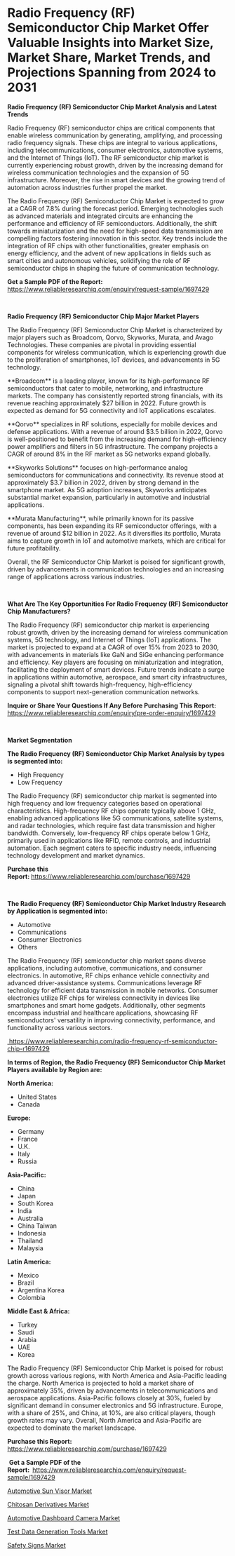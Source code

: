 <p><h1>Radio Frequency (RF) Semiconductor Chip Market Offer Valuable Insights into Market Size, Market Share, Market Trends, and Projections Spanning from 2024 to 2031</h1></p><p><strong>Radio Frequency (RF) Semiconductor Chip Market Analysis and Latest Trends</strong></p>
<p><p>Radio Frequency (RF) semiconductor chips are critical components that enable wireless communication by generating, amplifying, and processing radio frequency signals. These chips are integral to various applications, including telecommunications, consumer electronics, automotive systems, and the Internet of Things (IoT). The RF semiconductor chip market is currently experiencing robust growth, driven by the increasing demand for wireless communication technologies and the expansion of 5G infrastructure. Moreover, the rise in smart devices and the growing trend of automation across industries further propel the market.</p><p>The Radio Frequency (RF) Semiconductor Chip Market is expected to grow at a CAGR of 7.8% during the forecast period. Emerging technologies such as advanced materials and integrated circuits are enhancing the performance and efficiency of RF semiconductors. Additionally, the shift towards miniaturization and the need for high-speed data transmission are compelling factors fostering innovation in this sector. Key trends include the integration of RF chips with other functionalities, greater emphasis on energy efficiency, and the advent of new applications in fields such as smart cities and autonomous vehicles, solidifying the role of RF semiconductor chips in shaping the future of communication technology.</p></p>
<p><strong>Get a Sample PDF of the Report:&nbsp;</strong> <a href="https://www.reliableresearchiq.com/enquiry/request-sample/1697429?utm_campaign=1138&utm_medium=2&utm_source=Github&utm_content=ia&utm_term=03102024&utm_id=radio-frequency-rf-semiconductor-chip">https://www.reliableresearchiq.com/enquiry/request-sample/1697429</a></p>
<p>&nbsp;</p>
<p><strong>Radio Frequency (RF) Semiconductor Chip Major Market Players</strong></p>
<p><p>The Radio Frequency (RF) Semiconductor Chip Market is characterized by major players such as Broadcom, Qorvo, Skyworks, Murata, and Avago Technologies. These companies are pivotal in providing essential components for wireless communication, which is experiencing growth due to the proliferation of smartphones, IoT devices, and advancements in 5G technology.</p><p>**Broadcom** is a leading player, known for its high-performance RF semiconductors that cater to mobile, networking, and infrastructure markets. The company has consistently reported strong financials, with its revenue reaching approximately $27 billion in 2022. Future growth is expected as demand for 5G connectivity and IoT applications escalates.</p><p>**Qorvo** specializes in RF solutions, especially for mobile devices and defense applications. With a revenue of around $3.5 billion in 2022, Qorvo is well-positioned to benefit from the increasing demand for high-efficiency power amplifiers and filters in 5G infrastructure. The company projects a CAGR of around 8% in the RF market as 5G networks expand globally.</p><p>**Skyworks Solutions** focuses on high-performance analog semiconductors for communications and connectivity. Its revenue stood at approximately $3.7 billion in 2022, driven by strong demand in the smartphone market. As 5G adoption increases, Skyworks anticipates substantial market expansion, particularly in automotive and industrial applications.</p><p>**Murata Manufacturing**, while primarily known for its passive components, has been expanding its RF semiconductor offerings, with a revenue of around $12 billion in 2022. As it diversifies its portfolio, Murata aims to capture growth in IoT and automotive markets, which are critical for future profitability.</p><p>Overall, the RF Semiconductor Chip Market is poised for significant growth, driven by advancements in communication technologies and an increasing range of applications across various industries.</p></p>
<p>&nbsp;</p>
<p><strong>What Are The Key Opportunities For Radio Frequency (RF) Semiconductor Chip Manufacturers?</strong></p>
<p><p>The Radio Frequency (RF) semiconductor chip market is experiencing robust growth, driven by the increasing demand for wireless communication systems, 5G technology, and Internet of Things (IoT) applications. The market is projected to expand at a CAGR of over 15% from 2023 to 2030, with advancements in materials like GaN and SiGe enhancing performance and efficiency. Key players are focusing on miniaturization and integration, facilitating the deployment of smart devices. Future trends indicate a surge in applications within automotive, aerospace, and smart city infrastructures, signaling a pivotal shift towards high-frequency, high-efficiency components to support next-generation communication networks.</p></p>
<p><strong>Inquire or Share Your Questions If Any Before Purchasing This Report:</strong> <a href="https://www.reliableresearchiq.com/enquiry/pre-order-enquiry/1697429?utm_campaign=1138&utm_medium=2&utm_source=Github&utm_content=ia&utm_term=03102024&utm_id=radio-frequency-rf-semiconductor-chip">https://www.reliableresearchiq.com/enquiry/pre-order-enquiry/1697429</a></p>
<p>&nbsp;</p>
<p><strong>Market Segmentation</strong></p>
<p><strong>The Radio Frequency (RF) Semiconductor Chip Market Analysis by types is segmented into:</strong></p>
<p><ul><li>High Frequency</li><li>Low Frequency</li></ul></p>
<p><p>The Radio Frequency (RF) semiconductor chip market is segmented into high frequency and low frequency categories based on operational characteristics. High-frequency RF chips operate typically above 1 GHz, enabling advanced applications like 5G communications, satellite systems, and radar technologies, which require fast data transmission and higher bandwidth. Conversely, low-frequency RF chips operate below 1 GHz, primarily used in applications like RFID, remote controls, and industrial automation. Each segment caters to specific industry needs, influencing technology development and market dynamics.</p></p>
<p><strong>Purchase this Report:&nbsp;</strong><a href="https://www.reliableresearchiq.com/purchase/1697429?utm_campaign=1138&utm_medium=2&utm_source=Github&utm_content=ia&utm_term=03102024&utm_id=radio-frequency-rf-semiconductor-chip">https://www.reliableresearchiq.com/purchase/1697429</a></p>
<p>&nbsp;</p>
<p><strong>The Radio Frequency (RF) Semiconductor Chip Market Industry Research by Application is segmented into:</strong></p>
<p><ul><li>Automotive</li><li>Communications</li><li>Consumer Electronics</li><li>Others</li></ul></p>
<p><p>The Radio Frequency (RF) semiconductor chip market spans diverse applications, including automotive, communications, and consumer electronics. In automotive, RF chips enhance vehicle connectivity and advanced driver-assistance systems. Communications leverage RF technology for efficient data transmission in mobile networks. Consumer electronics utilize RF chips for wireless connectivity in devices like smartphones and smart home gadgets. Additionally, other segments encompass industrial and healthcare applications, showcasing RF semiconductors' versatility in improving connectivity, performance, and functionality across various sectors.</p></p>
<p><a href="https://www.reliableresearchiq.com/radio-frequency-rf-semiconductor-chip-r1697429?utm_campaign=1138&utm_medium=2&utm_source=Github&utm_content=ia&utm_term=03102024&utm_id=radio-frequency-rf-semiconductor-chip">&nbsp;https://www.reliableresearchiq.com/radio-frequency-rf-semiconductor-chip-r1697429</a></p>
<p><strong>In terms of Region, the Radio Frequency (RF) Semiconductor Chip Market Players available by Region are:</strong></p>
<p>
    <p> <strong> North America: </strong>
        <ul>
            <li>United States</li>
            <li>Canada</li>
        </ul>
        </p> 
    <p> <strong> Europe: </strong>
        <ul>
            <li>Germany</li>
            <li>France</li>
            <li>U.K.</li>
            <li>Italy</li>
            <li>Russia</li>
        </ul>
        </p> 
    <p> <strong> Asia-Pacific: </strong>
        <ul>
            <li>China</li>
            <li>Japan</li>
            <li>South Korea</li>
            <li>India</li>
            <li>Australia</li>
            <li>China Taiwan</li>
            <li>Indonesia</li>
            <li>Thailand</li>
            <li>Malaysia</li>
        </ul>
        </p> 
    <p> <strong> Latin America: </strong>
        <ul>
            <li>Mexico</li>
            <li>Brazil</li>
            <li>Argentina Korea</li>
            <li>Colombia</li>
        </ul>
        </p> 
    <p> <strong> Middle East & Africa: </strong>
        <ul>
            <li>Turkey</li>
            <li>Saudi</li>
            <li>Arabia</li>
            <li>UAE</li>
            <li>Korea</li>
        </ul>
    </p>
    </p>
<p><p>The Radio Frequency (RF) Semiconductor Chip Market is poised for robust growth across various regions, with North America and Asia-Pacific leading the charge. North America is projected to hold a market share of approximately 35%, driven by advancements in telecommunications and aerospace applications. Asia-Pacific follows closely at 30%, fueled by significant demand in consumer electronics and 5G infrastructure. Europe, with a share of 25%, and China, at 10%, are also critical players, though growth rates may vary. Overall, North America and Asia-Pacific are expected to dominate the market landscape.</p></p>
<p><strong>Purchase this Report: </strong><a href="https://www.reliableresearchiq.com/purchase/1697429?utm_campaign=1138&utm_medium=2&utm_source=Github&utm_content=ia&utm_term=03102024&utm_id=radio-frequency-rf-semiconductor-chip">https://www.reliableresearchiq.com/purchase/1697429</a></p>
<p>&nbsp;<strong>Get a Sample PDF of the Report:&nbsp;&nbsp;</strong><a href="https://www.reliableresearchiq.com/enquiry/request-sample/1697429?utm_campaign=1138&utm_medium=2&utm_source=Github&utm_content=ia&utm_term=03102024&utm_id=radio-frequency-rf-semiconductor-chip">https://www.reliableresearchiq.com/enquiry/request-sample/1697429</a></p>
<p><strong></strong></p>
<p><p><a href="https://www.linkedin.com/pulse/market-leaders-laggards-global-automotive-sun-visor-zsv7e?utm_campaign=1138&utm_medium=2&utm_source=Github&utm_content=ia&utm_term=03102024&utm_id=radio-frequency-rf-semiconductor-chip">Automotive Sun Visor Market</a></p><p><a href="https://www.linkedin.com/pulse/consumer-behavior-shifts-chitosan-derivatives-market-demand-mndof?utm_campaign=1138&utm_medium=2&utm_source=Github&utm_content=ia&utm_term=03102024&utm_id=radio-frequency-rf-semiconductor-chip">Chitosan Derivatives Market</a></p><p><a href="https://www.linkedin.com/pulse/global-automotive-dashboard-camera-market-focus-product-type-fma9e?utm_campaign=1138&utm_medium=2&utm_source=Github&utm_content=ia&utm_term=03102024&utm_id=radio-frequency-rf-semiconductor-chip">Automotive Dashboard Camera Market</a></p><p><a href="https://github.com/GreisGjoni464/Market-Research-Report-List-1/blob/main/test-data-generation-tools-market.md?utm_campaign=1138&utm_medium=2&utm_source=Github&utm_content=ia&utm_term=03102024&utm_id=radio-frequency-rf-semiconductor-chip">Test Data Generation Tools Market</a></p><p><a href="https://www.linkedin.com/pulse/analyzing-safety-signs-market-dynamics-growth-drivers-forecasted-ztlle?utm_campaign=1138&utm_medium=2&utm_source=Github&utm_content=ia&utm_term=03102024&utm_id=radio-frequency-rf-semiconductor-chip">Safety Signs Market</a></p></p>